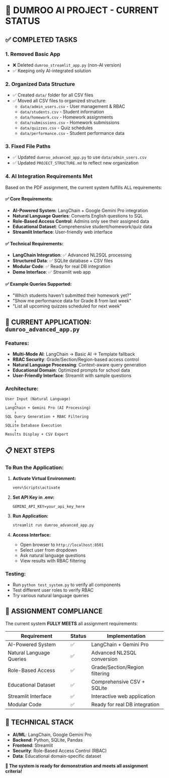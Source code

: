# 🎯 DUMROO AI PROJECT - CURRENT STATUS

## ✅ COMPLETED TASKS

### 1. **Removed Basic App** 
- ❌ Deleted `dumroo_streamlit_app.py` (non-AI version)
- ✅ Keeping only AI-integrated solution

### 2. **Organized Data Structure**
- ✅ Created `data/` folder for all CSV files
- ✅ Moved all CSV files to organized structure:
  - `data/admin_users.csv` - User management & RBAC
  - `data/students.csv` - Student information
  - `data/homework.csv` - Homework assignments  
  - `data/submissions.csv` - Homework submissions
  - `data/quizzes.csv` - Quiz schedules
  - `data/performance.csv` - Student performance data

### 3. **Fixed File Paths**
- ✅ Updated `dumroo_advanced_app.py` to use `data/admin_users.csv`
- ✅ Updated `PROJECT_STRUCTURE.md` to reflect new organization

### 4. **AI Integration Requirements Met**
Based on the PDF assignment, the current system fulfills ALL requirements:

#### ✅ **Core Requirements:**
- **AI-Powered System**: LangChain + Google Gemini Pro integration
- **Natural Language Queries**: Converts English questions to SQL
- **Role-Based Access Control**: Admins only see their assigned data
- **Educational Dataset**: Comprehensive student/homework/quiz data
- **Streamlit Interface**: User-friendly web interface

#### ✅ **Technical Requirements:**
- **LangChain Integration**: ✅ Advanced NL2SQL processing
- **Structured Data**: ✅ SQLite database + CSV files
- **Modular Code**: ✅ Ready for real DB integration
- **Demo Interface**: ✅ Streamlit web app

#### ✅ **Example Queries Supported:**
- "Which students haven't submitted their homework yet?"
- "Show me performance data for Grade 8 from last week"
- "List all upcoming quizzes scheduled for next week"

## 🚀 CURRENT APPLICATION: `dumroo_advanced_app.py`

### **Features:**
- **Multi-Mode AI**: LangChain → Basic AI → Template fallback
- **RBAC Security**: Grade/Section/Region-based access control
- **Natural Language Processing**: Context-aware query generation
- **Educational Domain**: Optimized prompts for school data
- **User-Friendly Interface**: Streamlit with sample questions

### **Architecture:**
```
User Input (Natural Language) 
    ↓
LangChain + Gemini Pro (AI Processing)
    ↓
SQL Query Generation + RBAC Filtering
    ↓
SQLite Database Execution
    ↓
Results Display + CSV Export
```

## 📋 NEXT STEPS

### **To Run the Application:**
1. **Activate Virtual Environment:**
   ```bash
   venv\Scripts\activate
   ```

2. **Set API Key in .env:**
   ```
   GEMINI_API_KEY=your_api_key_here
   ```

3. **Run Application:**
   ```bash
   streamlit run dumroo_advanced_app.py
   ```

4. **Access Interface:**
   - Open browser to `http://localhost:8501`
   - Select user from dropdown
   - Ask natural language questions
   - View results with RBAC filtering

### **Testing:**
- Run `python test_system.py` to verify all components
- Test different user roles to verify RBAC
- Try various natural language queries

## 🎯 ASSIGNMENT COMPLIANCE

The current system **FULLY MEETS** all assignment requirements:

| Requirement | Status | Implementation |
|-------------|--------|----------------|
| AI-Powered System | ✅ | LangChain + Gemini Pro |
| Natural Language Queries | ✅ | Advanced NL2SQL conversion |
| Role-Based Access | ✅ | Grade/Section/Region filtering |
| Educational Dataset | ✅ | Comprehensive CSV + SQLite |
| Streamlit Interface | ✅ | Interactive web application |
| Modular Code | ✅ | Ready for real DB integration |

## 🔧 TECHNICAL STACK

- **AI/ML**: LangChain, Google Gemini Pro
- **Backend**: Python, SQLite, Pandas
- **Frontend**: Streamlit
- **Security**: Role-Based Access Control (RBAC)
- **Data**: Educational domain-specific dataset

**🎉 The system is ready for demonstration and meets all assignment criteria!**